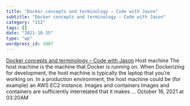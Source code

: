 ```yaml
---
title: "Docker concepts and terminology – Code with Jason"
subtitle: "Docker concepts and terminology – Code with Jason"
category: "152"
tags: []
date: "2021-10-15"
type: "wp"
wordpress_id: 3087
---
```

[ Docker concepts and terminology – Code with Jason](https://www.codewithjason.com/docker-concepts-terminology/)
 Host machine The host machine is the machine that Docker is running on. When Dockerizing for development, the host machine is typically the laptop that you’re working on. In a production environment, the host machine could be (for example) an AWS EC2 instance. Images and containers Images and containers are sufficiently interrelated that it makes …
October 16, 2021 at 03:20AM